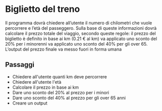 Biglietto del treno
===
Il programma dovrà chiedere all’utente il numero di chilometri che vuole percorrere e l’età del passeggero.
Sulla base di queste informazioni dovrà calcolare il prezzo totale del viaggio, secondo queste regole:
il prezzo del biglietto è definito in base ai km (0.21 € al km)
va applicato uno sconto del 20% per i minorenni
va applicato uno sconto del 40% per gli over 65.
L’output del prezzo finale va messo fuori in forma umana
## Passaggi 
- Chiedere all'utente quanti km deve percorrere 
- Chiedere all'utente l'età
- Calcolare il prezzo in base ai km 
- Dare uno sconto del 20% al prezzo per i minori 
- Dare uno sconto del 40% al prezzo per gli over 65 anni  
- Creare un output



